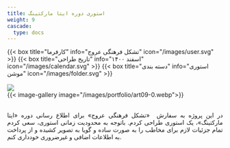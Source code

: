 ```yaml
---
title: استوری دوره ایتا مارکتینگ
weight: 9
cascade:
  type: docs
---
```


<!-- لینک به Fancybox CSS -->
<link rel="stylesheet" href="https://cdn.jsdelivr.net/npm/@fancyapps/ui@4/dist/fancybox.css" />

<!-- لینک به Fancybox JS -->
<script src="https://cdn.jsdelivr.net/npm/@fancyapps/ui@4/dist/fancybox.umd.js"></script>


<!-- جزئیات -->
<div class="detail">
{{< box title="کارفرما" info="تشکل فرهنگی عروج" icon="/images/user.svg" >}}
{{< box title="تاریخ طراحی" info="اسفند ۱۴۰۰" icon="/images/calendar.svg" >}}
{{< box title="دسته بندی" info="استوری موشن" icon="/images/folder.svg" >}}
</div>

<br/>

<!-- تصاویر -->
<div class="main-image">
  <a href="/images/portfolio/art09-1.webp" data-fancybox="gallery">
    <img src="/images/portfolio/art09-1.webp"/>
  </a>
</div>

<div class="thumbnail-gallery">
  {{< image-gallery image="/images/portfolio/art09-0.webp">}}
</div>

<br/>


<!-- توضیحات -->
<p style="text-align: justify;">
در این پروژه به سفارش  «تشکل فرهنگی عروج» برای اطلاع رسانی دوره «ایتا مارکتینگ»، یک استوری طراحی کردم. باتوجه به محدودیت زمانی استوری، سعی کردم تمام جزئیات لازم برای مخاطب را به صورت ساده و گویا به تصویر کشیده و از پرداخت به اطلاعات اضافی و غیرضروری خودداری کنم.
</p>